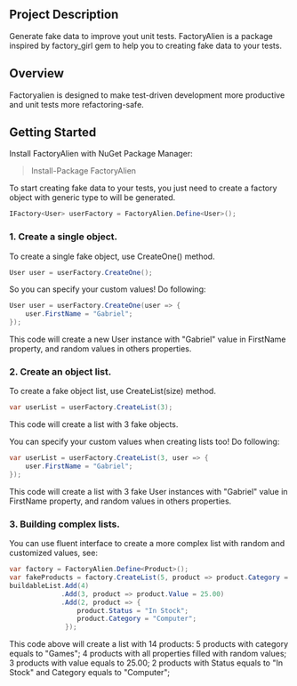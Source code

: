 ## Project Description ##
Generate fake data to improve yout unit tests.
FactoryAlien is a package inspired by factory_girl gem to help you to creating fake data to your tests.

## Overview ##
Factoryalien is designed to make test-driven development more productive and unit tests more refactoring-safe.

## Getting Started ##
Install FactoryAlien with NuGet Package Manager:
> Install-Package FactoryAlien

To start creating fake data to your tests, you just need to create a factory object with generic type to will be generated.
```csharp
IFactory<User> userFactory = FactoryAlien.Define<User>();
```

### 1. Create a single object.
To create a single fake object, use CreateOne() method.
```csharp
User user = userFactory.CreateOne();
```

So you can specify your custom values! Do following:
```csharp
User user = userFactory.CreateOne(user => {
    user.FirstName = "Gabriel";
});
```
This code will create a new User instance with "Gabriel" value in FirstName property, 
and random values in others properties.

### 2. Create an object list.
To create a fake object list, use CreateList(size) method.
```csharp
var userList = userFactory.CreateList(3);
```
This code will create a list with 3 fake objects.

You can specify your custom values when creating lists too! Do following:
```csharp
var userList = userFactory.CreateList(3, user => {
    user.FirstName = "Gabriel";
});
```
This code will create a list with 3 fake User instances with "Gabriel" value in FirstName property, 
and random values in others properties.

### 3. Building complex lists.
You can use fluent interface to create a more complex list with random and customized values, see:
```csharp
var factory = FactoryAlien.Define<Product>();
var fakeProducts = factory.CreateList(5, product => product.Category = "GAMES");
buildableList.Add(4)
             .Add(3, product => product.Value = 25.00)
             .Add(2, product => {
				 product.Status = "In Stock";
				 product.Category = "Computer";
			  });
```
This code above will create a list with 14 products:
5 products with category equals to "Games";
4 products with all properties filled with random values;
3 products with value equals to 25.00;
2 products with Status equals to "In Stock" and Category equals to "Computer";